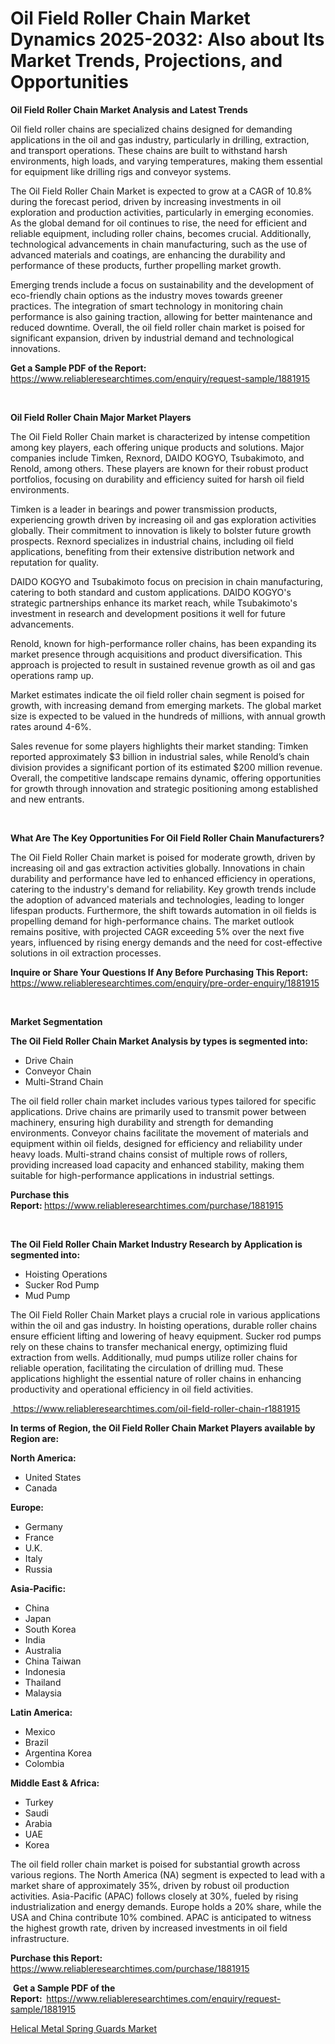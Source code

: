 <p><h1>Oil Field Roller Chain Market Dynamics 2025-2032: Also about Its Market Trends, Projections, and Opportunities</h1></p><p><strong>Oil Field Roller Chain Market Analysis and Latest Trends</strong></p>
<p><p>Oil field roller chains are specialized chains designed for demanding applications in the oil and gas industry, particularly in drilling, extraction, and transport operations. These chains are built to withstand harsh environments, high loads, and varying temperatures, making them essential for equipment like drilling rigs and conveyor systems.</p><p>The Oil Field Roller Chain Market is expected to grow at a CAGR of 10.8% during the forecast period, driven by increasing investments in oil exploration and production activities, particularly in emerging economies. As the global demand for oil continues to rise, the need for efficient and reliable equipment, including roller chains, becomes crucial. Additionally, technological advancements in chain manufacturing, such as the use of advanced materials and coatings, are enhancing the durability and performance of these products, further propelling market growth.</p><p>Emerging trends include a focus on sustainability and the development of eco-friendly chain options as the industry moves towards greener practices. The integration of smart technology in monitoring chain performance is also gaining traction, allowing for better maintenance and reduced downtime. Overall, the oil field roller chain market is poised for significant expansion, driven by industrial demand and technological innovations.</p></p>
<p><strong>Get a Sample PDF of the Report:&nbsp;</strong> <a href="https://www.reliableresearchtimes.com/enquiry/request-sample/1881915?utm_campaign=2275&utm_medium=2&utm_source=Github&utm_content=ia&utm_term=01032025&utm_id=oil-field-roller-chain">https://www.reliableresearchtimes.com/enquiry/request-sample/1881915</a></p>
<p>&nbsp;</p>
<p><strong>Oil Field Roller Chain Major Market Players</strong></p>
<p><p>The Oil Field Roller Chain market is characterized by intense competition among key players, each offering unique products and solutions. Major companies include Timken, Rexnord, DAIDO KOGYO, Tsubakimoto, and Renold, among others. These players are known for their robust product portfolios, focusing on durability and efficiency suited for harsh oil field environments. </p><p>Timken is a leader in bearings and power transmission products, experiencing growth driven by increasing oil and gas exploration activities globally. Their commitment to innovation is likely to bolster future growth prospects. Rexnord specializes in industrial chains, including oil field applications, benefiting from their extensive distribution network and reputation for quality.</p><p>DAIDO KOGYO and Tsubakimoto focus on precision in chain manufacturing, catering to both standard and custom applications. DAIDO KOGYO's strategic partnerships enhance its market reach, while Tsubakimoto's investment in research and development positions it well for future advancements.</p><p>Renold, known for high-performance roller chains, has been expanding its market presence through acquisitions and product diversification. This approach is projected to result in sustained revenue growth as oil and gas operations ramp up.</p><p>Market estimates indicate the oil field roller chain segment is poised for growth, with increasing demand from emerging markets. The global market size is expected to be valued in the hundreds of millions, with annual growth rates around 4-6%.</p><p>Sales revenue for some players highlights their market standing: Timken reported approximately $3 billion in industrial sales, while Renold’s chain division provides a significant portion of its estimated $200 million revenue. Overall, the competitive landscape remains dynamic, offering opportunities for growth through innovation and strategic positioning among established and new entrants.</p></p>
<p>&nbsp;</p>
<p><strong>What Are The Key Opportunities For Oil Field Roller Chain Manufacturers?</strong></p>
<p><p>The Oil Field Roller Chain market is poised for moderate growth, driven by increasing oil and gas extraction activities globally. Innovations in chain durability and performance have led to enhanced efficiency in operations, catering to the industry's demand for reliability. Key growth trends include the adoption of advanced materials and technologies, leading to longer lifespan products. Furthermore, the shift towards automation in oil fields is propelling demand for high-performance chains. The market outlook remains positive, with projected CAGR exceeding 5% over the next five years, influenced by rising energy demands and the need for cost-effective solutions in oil extraction processes.</p></p>
<p><strong>Inquire or Share Your Questions If Any Before Purchasing This Report:</strong> <a href="https://www.reliableresearchtimes.com/enquiry/pre-order-enquiry/1881915?utm_campaign=2275&utm_medium=2&utm_source=Github&utm_content=ia&utm_term=01032025&utm_id=oil-field-roller-chain">https://www.reliableresearchtimes.com/enquiry/pre-order-enquiry/1881915</a></p>
<p>&nbsp;</p>
<p><strong>Market Segmentation</strong></p>
<p><strong>The Oil Field Roller Chain Market Analysis by types is segmented into:</strong></p>
<p><ul><li>Drive Chain</li><li>Conveyor Chain</li><li>Multi-Strand Chain</li></ul></p>
<p><p>The oil field roller chain market includes various types tailored for specific applications. Drive chains are primarily used to transmit power between machinery, ensuring high durability and strength for demanding environments. Conveyor chains facilitate the movement of materials and equipment within oil fields, designed for efficiency and reliability under heavy loads. Multi-strand chains consist of multiple rows of rollers, providing increased load capacity and enhanced stability, making them suitable for high-performance applications in industrial settings.</p></p>
<p><strong>Purchase this Report:&nbsp;</strong><a href="https://www.reliableresearchtimes.com/purchase/1881915?utm_campaign=2275&utm_medium=2&utm_source=Github&utm_content=ia&utm_term=01032025&utm_id=oil-field-roller-chain">https://www.reliableresearchtimes.com/purchase/1881915</a></p>
<p>&nbsp;</p>
<p><strong>The Oil Field Roller Chain Market Industry Research by Application is segmented into:</strong></p>
<p><ul><li>Hoisting Operations</li><li>Sucker Rod Pump</li><li>Mud Pump</li></ul></p>
<p><p>The Oil Field Roller Chain Market plays a crucial role in various applications within the oil and gas industry. In hoisting operations, durable roller chains ensure efficient lifting and lowering of heavy equipment. Sucker rod pumps rely on these chains to transfer mechanical energy, optimizing fluid extraction from wells. Additionally, mud pumps utilize roller chains for reliable operation, facilitating the circulation of drilling mud. These applications highlight the essential nature of roller chains in enhancing productivity and operational efficiency in oil field activities.</p></p>
<p><a href="https://www.reliableresearchtimes.com/oil-field-roller-chain-r1881915?utm_campaign=2275&utm_medium=2&utm_source=Github&utm_content=ia&utm_term=01032025&utm_id=oil-field-roller-chain">&nbsp;https://www.reliableresearchtimes.com/oil-field-roller-chain-r1881915</a></p>
<p><strong>In terms of Region, the Oil Field Roller Chain Market Players available by Region are:</strong></p>
<p>
    <p> <strong> North America: </strong>
        <ul>
            <li>United States</li>
            <li>Canada</li>
        </ul>
        </p> 
    <p> <strong> Europe: </strong>
        <ul>
            <li>Germany</li>
            <li>France</li>
            <li>U.K.</li>
            <li>Italy</li>
            <li>Russia</li>
        </ul>
        </p> 
    <p> <strong> Asia-Pacific: </strong>
        <ul>
            <li>China</li>
            <li>Japan</li>
            <li>South Korea</li>
            <li>India</li>
            <li>Australia</li>
            <li>China Taiwan</li>
            <li>Indonesia</li>
            <li>Thailand</li>
            <li>Malaysia</li>
        </ul>
        </p> 
    <p> <strong> Latin America: </strong>
        <ul>
            <li>Mexico</li>
            <li>Brazil</li>
            <li>Argentina Korea</li>
            <li>Colombia</li>
        </ul>
        </p> 
    <p> <strong> Middle East & Africa: </strong>
        <ul>
            <li>Turkey</li>
            <li>Saudi</li>
            <li>Arabia</li>
            <li>UAE</li>
            <li>Korea</li>
        </ul>
    </p>
    </p>
<p><p>The oil field roller chain market is poised for substantial growth across various regions. The North America (NA) segment is expected to lead with a market share of approximately 35%, driven by robust oil production activities. Asia-Pacific (APAC) follows closely at 30%, fueled by rising industrialization and energy demands. Europe holds a 20% share, while the USA and China contribute 10% combined. APAC is anticipated to witness the highest growth rate, driven by increased investments in oil field infrastructure.</p></p>
<p><strong>Purchase this Report: </strong><a href="https://www.reliableresearchtimes.com/purchase/1881915?utm_campaign=2275&utm_medium=2&utm_source=Github&utm_content=ia&utm_term=01032025&utm_id=oil-field-roller-chain">https://www.reliableresearchtimes.com/purchase/1881915</a></p>
<p>&nbsp;<strong>Get a Sample PDF of the Report:&nbsp;&nbsp;</strong><a href="https://www.reliableresearchtimes.com/enquiry/request-sample/1881915?utm_campaign=2275&utm_medium=2&utm_source=Github&utm_content=ia&utm_term=01032025&utm_id=oil-field-roller-chain">https://www.reliableresearchtimes.com/enquiry/request-sample/1881915</a></p>
<p><strong></strong></p>
<p><p><a href="https://github.com/raeezkenedz/Market-Research-Report-List-1/blob/main/helical-metal-spring-guards-market.md?utm_campaign=2275&utm_medium=2&utm_source=Github&utm_content=ia&utm_term=01032025&utm_id=oil-field-roller-chain">Helical Metal Spring Guards Market</a></p></p>